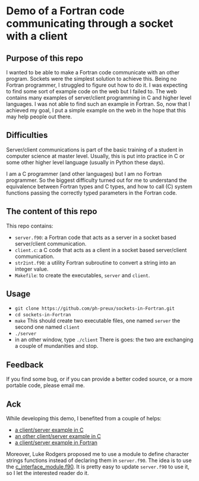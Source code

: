 Demo of a Fortran code communicating through a socket with a client
===================================================================

Purpose of this repo
--------------------

I wanted to be able to make a Fortran code communicate with an other program. Sockets were the simplest solution to achieve this. Being no Fortran programmer, I struggled to figure out how to do it. I was expecting to find some sort of example code on the web but I failed to. The web contains many examples of server/client programming in C and higher level languages. I was not able to find such an example in Fortran. So, now that I achieved my goal, I put a simple example on the web in the hope that this may help people out there.

Difficulties
-------------

Server/client communications is part of the basic training of a student in computer science at master level. Usually, this is put into practice in C or some other higher level language (usually in Python these days). 

I am a C programmer (and other languages) but I am no Fortran programmer. So the biggest difficulty turned out for me to understand the equivalence between Fortran types and C types, and how to call (C) system functions passing the correctly typed parameters in the Fortran code.

The content of this repo
------------------------

This repo contains:
* ``server.f90``: a Fortran code that acts as a server in a socket based server/client communication.
* ``client.c``: a C code that acts as a client in a socket based server/client communication.
* ``str2int.f90``: a utility Fortran subroutine to convert a string into an integer value.
* ``Makefile``: to create the executables, ``server`` and ``client``.

Usage
-----

* ``git clone https://github.com/ph-preux/sockets-in-Fortran.git``
* ``cd sockets-in-Fortran``
* ``make``
  This should create two executable files, one named ``server`` the second one named ``client``
* ``./server``
* in an other window, type ``./client``
  There is goes: the two are exchanging a couple of mundanities and stop.

Feedback
--------

If you find some bug, or if you can provide a better coded source, or a more portable code, please email me.

Ack
---

While developing this demo, I benefited from a couple of helps:
* [a client/server example in C](https://www.thegeekstuff.com/2011/12/c-socket-programming/)
* [an other client/server example in C](https://www.geeksforgeeks.org/socket-programming-cc/)
* [a client/server example in Fortran](https://github.com/lukeasrodgers/fortran-server)

Moreover, Luke Rodgers proposed me to use a module to define character strings functions instead of declaring them in ``server.f90``. The idea is to use the [c_interface_module.f90](http://fortranwiki.org/fortran/show/c_interface_module). It is pretty easy to update ``server.f90`` to use it, so I let the interested reader do it.
